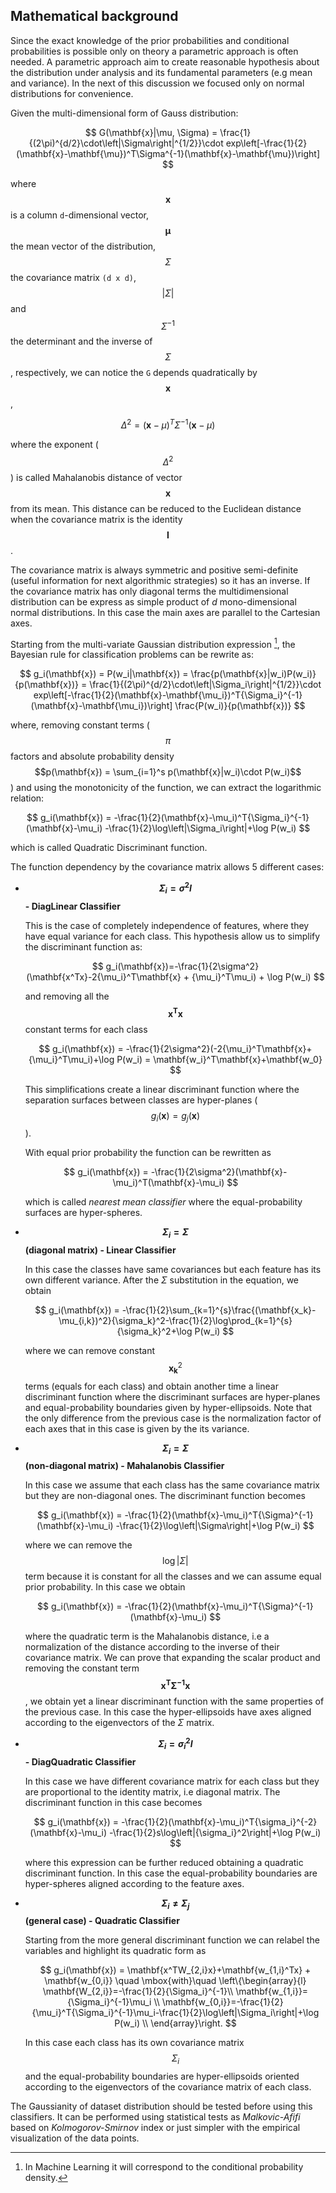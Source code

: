 ## Mathematical background

Since the exact knowledge of the prior probabilities and conditional probabilities is possible only on theory a parametric approach is often needed.
A parametric approach aim to create reasonable hypothesis about the distribution under analysis and its fundamental parameters (e.g mean and variance).
In the next of this discussion we focused only on normal distributions for convenience.

Given the multi-dimensional form of Gauss distribution:

$$
G(\mathbf{x}|\mu, \Sigma) = \frac{1}{(2\pi)^{d/2}\cdot\left|\Sigma\right|^{1/2}}\cdot exp\left[-\frac{1}{2}(\mathbf{x}-\mathbf{\mu})^T\Sigma^{-1}(\mathbf{x}-\mathbf{\mu})\right]
$$

where $$\mathbf{x}$$ is a column `d`-dimensional vector, $$\mathbf{\mu}$$ the mean vector of the distribution, $$\Sigma$$ the covariance matrix `(d x d)`, $$|\Sigma|$$ and $$\Sigma^{-1}$$ the determinant and the inverse of $$\Sigma$$, respectively, we can notice the `G` depends quadratically by $$\mathbf{x}$$,

$$
\Delta^2 = (\mathbf{x}-\mu)^T\Sigma^{-1}(\mathbf{x}-\mu)
$$

where the exponent ($$\Delta^2$$) is called Mahalanobis distance of vector $$\mathbf{x}$$ from its mean.
This distance can be reduced to the Euclidean distance when the covariance matrix is the identity $$\mathbf{I}$$.

The covariance matrix is always symmetric and positive semi-definite (useful information for next algorithmic strategies) so it has an inverse.
If the covariance matrix has only diagonal terms the multidimensional distribution can be express as simple product of $d$ mono-dimensional normal distributions.
In this case the main axes are parallel to the Cartesian axes.

Starting from the multi-variate Gaussian distribution expression [^1], the Bayesian rule for classification problems can be rewrite as:

$$
g_i(\mathbf{x}) = P(w_i|\mathbf{x}) = \frac{p(\mathbf{x}|w_i)P(w_i)}{p(\mathbf{x})} = \frac{1}{(2\pi)^{d/2}\cdot\left|\Sigma_i\right|^{1/2}}\cdot exp\left[-\frac{1}{2}(\mathbf{x}-\mathbf{\mu_i})^T{\Sigma_i}^{-1}(\mathbf{x}-\mathbf{\mu_i})\right] \frac{P(w_i)}{p(\mathbf{x})}
$$

where, removing constant terms ($$\pi$$ factors and absolute probability density $$p(\mathbf{x}) = \sum_{i=1}^s p(\mathbf{x}|w_i)\cdot P(w_i)$$) and using the monotonicity of the function, we can extract the logarithmic relation:

$$
g_i(\mathbf{x}) = -\frac{1}{2}(\mathbf{x}-\mu_i)^T{\Sigma_i}^{-1}(\mathbf{x}-\mu_i) -\frac{1}{2}\log\left|\Sigma_i\right|+\log P(w_i)
$$

which is called Quadratic Discriminant function.

The function dependency by the covariance matrix allows 5 different cases:

* **$$\Sigma_i=\sigma^2I$$ - DiagLinear Classifier**

  This is the case of completely independence of features, where they have equal variance for each class.
  This hypothesis allow us to simplify the discriminant function as:

  $$
  g_i(\mathbf{x})=-\frac{1}{2\sigma^2}(\mathbf{x^Tx}-2{\mu_i}^T\mathbf{x} + {\mu_i}^T\mu_i) + \log P(w_i)
  $$

  and removing all the $$\mathbf{x^Tx}$$ constant terms for each class

  $$
  g_i(\mathbf{x}) = -\frac{1}{2\sigma^2}(-2{\mu_i}^T\mathbf{x}+{\mu_i}^T\mu_i)+\log P(w_i) = \mathbf{w_i}^T\mathbf{x}+\mathbf{w_0}
  $$

  This simplifications create a linear discriminant function where the separation surfaces between classes are hyper-planes ($$g_i(\mathbf{x})=g_j(\mathbf{x})$$).

  With equal prior probability the function can be rewritten as

  $$
  g_i(\mathbf{x}) = -\frac{1}{2\sigma^2}(\mathbf{x}-\mu_i)^T(\mathbf{x}-\mu_i)
  $$

  which is called *nearest mean classifier* where the equal-probability surfaces are hyper-spheres.


* **$$\Sigma_i = \Sigma$$ (diagonal matrix) - Linear Classifier**

  In this case the classes have same covariances but each feature has its own different variance.
  After the $\Sigma$ substitution in the equation, we obtain

  $$
  g_i(\mathbf{x}) = -\frac{1}{2}\sum_{k=1}^{s}\frac{(\mathbf{x_k}-\mu_{i,k})^2}{\sigma_k}^2-\frac{1}{2}\log\prod_{k=1}^{s}{\sigma_k}^2+\log P(w_i)
  $$

  where we can remove constant $$\mathbf{x_k}^2$$ terms (equals for each class) and obtain another time a linear discriminant function where the discriminant surfaces are hyper-planes and equal-probability boundaries given by hyper-ellipsoids.
  Note that the only difference from the previous case is the normalization factor of each axes that in this case is given by the its variance.


* **$$\Sigma_i = \Sigma$$ (non-diagonal matrix) - Mahalanobis Classifier**

  In this case we assume that each class has the same covariance matrix but they are non-diagonal ones.
  The discriminant function becomes

  $$
  g_i(\mathbf{x}) = -\frac{1}{2}(\mathbf{x}-\mu_i)^T{\Sigma}^{-1}(\mathbf{x}-\mu_i) -\frac{1}{2}\log\left|\Sigma\right|+\log P(w_i)
  $$

  where we can remove the $$\log\left|\Sigma\right|$$ term because it is constant for all the classes and we can assume equal prior probability.
  In this case we obtain

  $$
  g_i(\mathbf{x}) = -\frac{1}{2}(\mathbf{x}-\mu_i)^T{\Sigma}^{-1}(\mathbf{x}-\mu_i)
  $$

  where the quadratic term is the Mahalanobis distance, i.e a normalization of the distance according to the inverse of their covariance matrix.
  We can prove that expanding the scalar product and removing the constant term $$\mathbf{x^T\Sigma^{-1}x}$$, we obtain yet a linear discriminant function with the same properties of the previous case.
  In this case the hyper-ellipsoids have axes aligned according to the eigenvectors of the $\Sigma$ matrix.


* **$$\Sigma_i = {\sigma_i}^2I$$ - DiagQuadratic Classifier**

  In this case we have different covariance matrix for each class but they are proportional to the identity matrix, i.e diagonal matrix.
  The discriminant function in this case becomes

  $$
  g_i(\mathbf{x}) = -\frac{1}{2}(\mathbf{x}-\mu_i)^T{\sigma_i}^{-2}(\mathbf{x}-\mu_i) -\frac{1}{2}s\log\left|{\sigma_i}^2\right|+\log P(w_i)
  $$

  where this expression can be further reduced obtaining a quadratic discriminant function.
  In this case the equal-probability boundaries are hyper-spheres aligned according to the feature axes.


* **$$\Sigma_i \neq\Sigma_j$$ (general case) - Quadratic Classifier**

  Starting from the more general discriminant function we can relabel the variables and highlight its quadratic form as

  $$
  g_i(\mathbf{x}) = \mathbf{x^TW_{2,i}x}+\mathbf{w_{1,i}^Tx} + \mathbf{w_{0,i}} \quad \mbox{with}\quad \left\{\begin{array}{l} \mathbf{W_{2,i}}=-\frac{1}{2}{\Sigma_i}^{-1}\\ \mathbf{w_{1,i}}={\Sigma_i}^{-1}\mu_i \\ \mathbf{w_{0,i}}=-\frac{1}{2}{\mu_i}^T{\Sigma_i}^{-1}\mu_i-\frac{1}{2}\log\left|\Sigma_i\right|+\log P(w_i) \\ \end{array}\right.
  $$

  In this case each class has its own covariance matrix $$\Sigma_i$$ and the equal-probability boundaries are hyper-ellipsoids oriented according to the eigenvectors of the covariance matrix of each class.


The Gaussianity of dataset distribution should be tested before using this classifiers.
It can be performed using statistical tests as *Malkovic-Afifi* based on *Kolmogorov-Smirnov* index or just simpler with the empirical visualization of the data points.


[^1]: In Machine Learning it will correspond to the conditional probability density.
